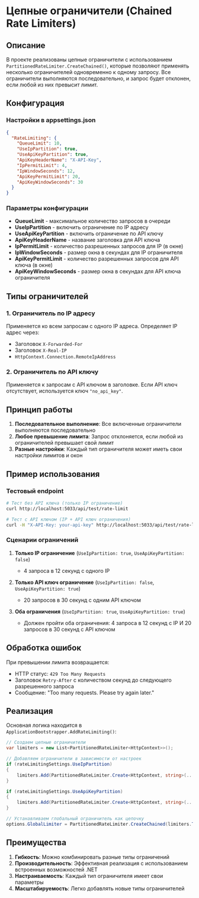 # Цепные ограничители (Chained Rate Limiters)

## Описание

В проекте реализованы цепные ограничители с использованием `PartitionedRateLimiter.CreateChained()`, которые позволяют применять несколько ограничителей одновременно к одному запросу. Все ограничители выполняются последовательно, и запрос будет отклонен, если любой из них превысит лимит.

## Конфигурация

### Настройки в appsettings.json

```json
{
  "RateLimiting": {
    "QueueLimit": 10,
    "UseIpPartition": true,
    "UseApiKeyPartition": true,
    "ApiKeyHeaderName": "X-API-Key",
    "IpPermitLimit": 4,
    "IpWindowSeconds": 12,
    "ApiKeyPermitLimit": 20,
    "ApiKeyWindowSeconds": 30
  }
}
```

### Параметры конфигурации

- **QueueLimit** - максимальное количество запросов в очереди
- **UseIpPartition** - включить ограничение по IP адресу
- **UseApiKeyPartition** - включить ограничение по API ключу
- **ApiKeyHeaderName** - название заголовка для API ключа
- **IpPermitLimit** - количество разрешенных запросов для IP (в окне)
- **IpWindowSeconds** - размер окна в секундах для IP ограничителя
- **ApiKeyPermitLimit** - количество разрешенных запросов для API ключа (в окне)
- **ApiKeyWindowSeconds** - размер окна в секундах для API ключа ограничителя

## Типы ограничителей

### 1. Ограничитель по IP адресу

Применяется ко всем запросам с одного IP адреса. Определяет IP адрес через:
- Заголовок `X-Forwarded-For`
- Заголовок `X-Real-IP`
- `HttpContext.Connection.RemoteIpAddress`

### 2. Ограничитель по API ключу

Применяется к запросам с API ключом в заголовке. Если API ключ отсутствует, используется ключ `"no_api_key"`.

## Принцип работы

1. **Последовательное выполнение**: Все включенные ограничители выполняются последовательно
2. **Любое превышение лимита**: Запрос отклоняется, если любой из ограничителей превышает свой лимит
3. **Разные настройки**: Каждый тип ограничителя может иметь свои настройки лимитов и окон

## Пример использования

### Тестовый endpoint

```bash
# Тест без API ключа (только IP ограничение)
curl http://localhost:5033/api/test/rate-limit

# Тест с API ключом (IP + API ключ ограничения)
curl -H "X-API-Key: your-api-key" http://localhost:5033/api/test/rate-limit
```

### Сценарии ограничений

1. **Только IP ограничение** (`UseIpPartition: true`, `UseApiKeyPartition: false`)
   - 4 запроса в 12 секунд с одного IP

2. **Только API ключ ограничение** (`UseIpPartition: false`, `UseApiKeyPartition: true`)
   - 20 запросов в 30 секунд с одним API ключом

3. **Оба ограничения** (`UseIpPartition: true`, `UseApiKeyPartition: true`)
   - Должен пройти оба ограничения: 4 запроса в 12 секунд с IP И 20 запросов в 30 секунд с API ключом

## Обработка ошибок

При превышении лимита возвращается:
- HTTP статус: `429 Too Many Requests`
- Заголовок `Retry-After` с количеством секунд до следующего разрешенного запроса
- Сообщение: "Too many requests. Please try again later."

## Реализация

Основная логика находится в `ApplicationBootstrapper.AddRateLimiting()`:

```csharp
// Создаем цепные ограничители
var limiters = new List<PartitionedRateLimiter<HttpContext>>();

// Добавляем ограничители в зависимости от настроек
if (rateLimitingSettings.UseIpPartition)
{
    limiters.Add(PartitionedRateLimiter.Create<HttpContext, string>(...));
}

if (rateLimitingSettings.UseApiKeyPartition)
{
    limiters.Add(PartitionedRateLimiter.Create<HttpContext, string>(...));
}

// Устанавливаем глобальный ограничитель как цепочку
options.GlobalLimiter = PartitionedRateLimiter.CreateChained(limiters.ToArray());
```

## Преимущества

1. **Гибкость**: Можно комбинировать разные типы ограничений
2. **Производительность**: Эффективная реализация с использованием встроенных возможностей .NET
3. **Настраиваемость**: Каждый тип ограничителя имеет свои параметры
4. **Масштабируемость**: Легко добавлять новые типы ограничителей 